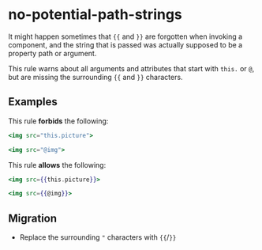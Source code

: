 # no-potential-path-strings

It might happen sometimes that `{{` and `}}` are forgotten when invoking a
component, and the string that is passed was actually supposed to be a property
path or argument.

This rule warns about all arguments and attributes that start with `this.` or
`@`, but are missing the surrounding `{{` and `}}` characters.

## Examples

This rule **forbids** the following:

```hbs
<img src="this.picture">
```

```hbs
<img src="@img">
```

This rule **allows** the following:

```hbs
<img src={{this.picture}}>
```

```hbs
<img src={{@img}}>
```

## Migration

- Replace the surrounding `"` characters with `{{`/`}}`
